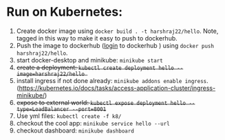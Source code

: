 
# Run on Kubernetes:

1. Create docker image using `docker build . -t harshraj22/hello`. Note, tagged in this way to make it easy to push to dockerhub.
2. Push the image to dockerhub ([login](https://docs.docker.com/engine/reference/commandline/login/) to dockerhub ) using `docker push harshraj22/hello`.
3. start docker-desktop and minikube: `minikube start`
4. ~~create a deployment: `kubectl create deployment hello --image=harshraj22/hello `~~
5. install ingress if not done already: `minikube addons enable ingress`. (https://kubernetes.io/docs/tasks/access-application-cluster/ingress-minikube/)
6. ~~expose to external world: `kubectl expose deployment hello --type=LoadBalancer --port=8001`~~
6. Use yml files: `kubectl create -f k8/`
7. checkout the cool app: `minikube service hello --url`
8. checkout dashboard: `minikube dashboard `